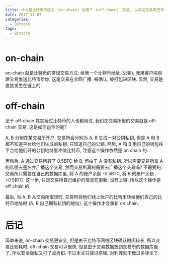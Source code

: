 ```yaml
---
title: 什么是比特币的链上 (on-chain) 与链下 (off-chain) 交易, 以及往交易所充币后发生了什么
date: 2017-11-07
categories:
  - Bitcoin
tags:
  - Bitcoin
---
```


# on-chain

on-chain 就是比特币的常规交易方式: 给我一个比特币地址 (公钥), 我用客户端创建交易发送比特币给你, 这笔交易在全网广播, 被确认, 被打包进区块. 显然, 交易是直接发生在链上的.

# off-chain

至于 off-chain 其实玩过比特币的人也都用过, 我们在交易所里的交易就是 off-chain 交易. 这是如何运作的呢?

A, B 分别在某交易所开户, 交易所会分别为 A, B 生成一对公钥私钥, 但是 A 和 B 都不知道平台给他们生成的私钥, 只知道自己的公钥. 然后, A 和 B 用自己的钱包往平台给他们开的公钥地址里冲值比特币, 注意这个操作依然是 on chain 的.

再然后, A 通过交易所转了 0.5BTC 给 B, 但由于 A 没有私钥, 所以需要交易所拿 A 的私钥去签名并广播这个交易, 然而交易所真的需要去广播这个交易吗? 不需要的, 交易所只需要在自己的数据库里, 将 A 的账户余额 -0.5BTC, 将 B 的账户余额 +0.5BTC. 这一步, 只是交易所自己维护的信息在更新, 没有上链, 所以这个操作是 off chain 的.

最后, 当 A, B 从交易所取现时, 交易所将他们线上账户的比特币转给他们自己的比特币地址时 (A, B 自己拥有私钥的地址), 这个操作才会重新 on chain.

# 后记
简单来说, on-chain 交易更安全, 但是由于比特币网络区块确认时间较长, 所以交易比较耗时; off-chain 交易可以很快, 但是由于交易数据放到交易所的数据库里了, 所以安全隐私又打了点折扣. 不过本文只探讨原理, 对利弊就不做过多评论了.
